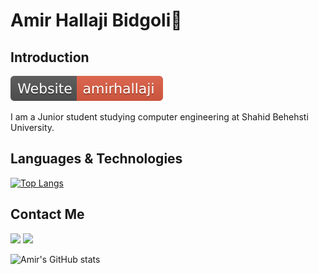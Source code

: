 
# Amir Hallaji Bidgoli🧢

## Introduction

[![open](icons/amirhallaji.svg)](https://amirhallaji.com)

I am a Junior student studying computer engineering at Shahid Behehsti University.

## Languages & Technologies

[![Top Langs](https://github-readme-stats.vercel.app/api/top-langs/?username=amirhallaji&layout=compact)](https://github.com/anuraghazra/github-readme-stats)

## Contact Me

[![](https://img.shields.io/badge/Email-a.hallaji.b@gmail.com-orange)](mailto:a.hallaji.b@gmail.com)  [![](https://img.shields.io/badge/Telegram-amirhallaji-blue)](https://t.me/amirhallaji)

![Amir's GitHub stats](https://github-readme-stats.vercel.app/api?username=amirhallaji&theme=blue-green&show_icons=true)


